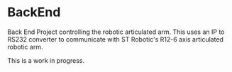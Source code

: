 BackEnd
=======

Back End Project controlling the robotic articulated arm. This uses an IP to RS232 converter to communicate with ST Robotic's R12-6 axis articulated robotic arm.

This is a work in progress.
